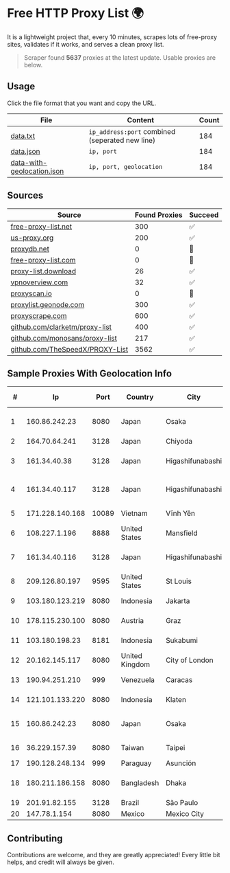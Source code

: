 
# Free HTTP Proxy List 🌍

It is a lightweight project that, every 10 minutes, scrapes lots of free-proxy sites, validates if it works, and serves a clean proxy list.


> Scraper found **5637** proxies at the latest update. Usable proxies are below.

## Usage

Click the file format that you want and copy the URL.


|File|Content|Count|
|----|-------|-----|
|[data.txt](https://raw.githubusercontent.com/themiralay/Proxy-List-World/master/data.txt)|`ip_address:port` combined (seperated new line)|184|
|[data.json](https://raw.githubusercontent.com/themiralay/Proxy-List-World/master/data.json)|`ip, port`|184|
|[data-with-geolocation.json](https://raw.githubusercontent.com/themiralay/Proxy-List-World/master/data-with-geolocation.json)|`ip, port, geolocation`|184|

## Sources

|Source|Found Proxies|Succeed|
|------|-------------|-------|
|[free-proxy-list.net](https://free-proxy-list.net)|300|✅|
|[us-proxy.org](https://www.us-proxy.org)|200|✅|
|[proxydb.net](http://proxydb.net)|0|🚫|
|[free-proxy-list.com](https://free-proxy-list.com/?page=&port=&type%5B%5D=http&type%5B%5D=https&up_time=0&search=Search)|0|🚫|
|[proxy-list.download](https://www.proxy-list.download/HTTP)|26|✅|
|[vpnoverview.com](https://vpnoverview.com/privacy/anonymous-browsing/free-proxy-servers)|32|✅|
|[proxyscan.io](https://www.proxyscan.io)|0|🚫|
|[proxylist.geonode.com](https://proxylist.geonode.com/api/proxy-list?limit=300&page=1&sort_by=lastChecked&sort_type=desc&protocols=http,https)|300|✅|
|[proxyscrape.com](https://api.proxyscrape.com/v2/?request=displayproxies&protocol=http&timeout=10000&country=all&ssl=all&anonymity=all)|600|✅|
|[github.com/clarketm/proxy-list](https://raw.githubusercontent.com/clarketm/proxy-list/master/proxy-list-raw.txt)|400|✅|
|[github.com/monosans/proxy-list](https://raw.githubusercontent.com/monosans/proxy-list/main/proxies/http.txt)|217|✅|
|[github.com/TheSpeedX/PROXY-List](https://raw.githubusercontent.com/TheSpeedX/PROXY-List/master/http.txt)|3562|✅|


## Sample Proxies With Geolocation Info

|#|Ip|Port|Country|City|Internet Service Provider|
|-|--|----|-------|----|-------------------------|
|1|160.86.242.23|8080|Japan|Osaka|Sony Network Communications Inc|
|2|164.70.64.241|3128|Japan|Chiyoda|InfoSphere|
|3|161.34.40.38|3128|Japan|Higashifunabashi|NTT PC Communications, Inc.|
|4|161.34.40.117|3128|Japan|Higashifunabashi|NTT PC Communications, Inc.|
|5|171.228.140.168|10089|Vietnam|Vĩnh Yên|Viettel Corporation|
|6|108.227.1.196|8888|United States|Mansfield|AT&T Services, Inc.|
|7|161.34.40.116|3128|Japan|Higashifunabashi|NTT PC Communications, Inc.|
|8|209.126.80.197|9595|United States|St Louis|Nubes, LLC|
|9|103.180.123.219|8080|Indonesia|Jakarta|PT Indo Telemedia Solusi|
|10|178.115.230.100|8080|Austria|Graz|customers with static IP|
|11|103.180.198.23|8181|Indonesia|Sukabumi|PT Bentang Johar Awal|
|12|20.162.145.117|8080|United Kingdom|City of London|Microsoft Corporation|
|13|190.94.251.210|999|Venezuela|Caracas|IFX Networks Venezuela C.A.|
|14|121.101.133.220|8080|Indonesia|Klaten|PT SELARAS CITRA TERABIT|
|15|160.86.242.23|8080|Japan|Osaka|Sony Network Communications Inc|
|16|36.229.157.39|8080|Taiwan|Taipei|Chunghwa Telecom Co., Ltd.|
|17|190.128.248.134|999|Paraguay|Asunción|Telecel S.A.|
|18|180.211.186.158|8080|Bangladesh|Dhaka|Bangladesh Telegraph & Telephone Board|
|19|201.91.82.155|3128|Brazil|São Paulo|Vivo|
|20|147.78.1.154|8080|Mexico|Mexico City|ONEPROVIDER|



## Contributing

Contributions are welcome, and they are greatly appreciated! Every
little bit helps, and credit will always be given.

